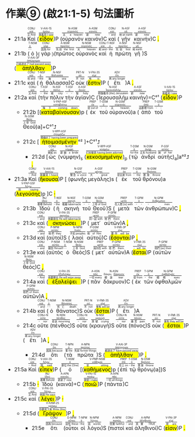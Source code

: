 # 作業⑨ (啟21:1-5) 句法圖析


- 21:1a <RUBY><ruby><ruby>Καὶ<rt>又 And</rt></ruby><rt><a href='https://bible.fhl.net/new/s.php?N=0&k=02532&m='>καί</a></rt></ruby><rt>CONJ</rt></RUBY> (<RUBY><ruby><ruby><mark class='verb'>εἶδον</mark><rt>我看見 I saw</rt></ruby><rt><a href='https://bible.fhl.net/new/s.php?N=0&k=03708&m='>ὁράω</a></rt></ruby><rt>V-AAI-1S</rt></RUBY>)P (<RUBY><ruby><ruby>οὐρανὸν<rt>天 a heaven</rt></ruby><rt><a href='https://bible.fhl.net/new/s.php?N=0&k=03772&m='>οὐρανός</a></rt></ruby><rt>N-ASM</rt></RUBY> <RUBY><ruby><ruby>καινὸν<rt>新 new</rt></ruby><rt><a href='https://bible.fhl.net/new/s.php?N=0&k=02537&m='>καινός</a></rt></ruby><rt>A-ASM</rt></RUBY>)C <RUBY><ruby><ruby>καὶ<rt>- and</rt></ruby><rt><a href='https://bible.fhl.net/new/s.php?N=0&k=02532&m='>καί</a></rt></ruby><rt>CONJ</rt></RUBY> (<RUBY><ruby><ruby>γῆν<rt>地 an earth</rt></ruby><rt><a href='https://bible.fhl.net/new/s.php?N=0&k=01093&m='>γῆ</a></rt></ruby><rt>N-ASF</rt></RUBY> <RUBY><ruby><ruby>καινήν<rt>新 new</rt></ruby><rt><a href='https://bible.fhl.net/new/s.php?N=0&k=02537&m='>καινός</a></rt></ruby><rt>A-ASF</rt></RUBY>)C <mark class='punctuation'>.</mark> 
- 21:1b (<RUBY><ruby><ruby>ὁ<rt>- -</rt></ruby><rt><a href='https://bible.fhl.net/new/s.php?N=0&k=03588&m='>ὀ</a></rt></ruby><rt>T-NSM</rt></RUBY>)⦇ <RUBY><ruby><ruby>γὰρ<rt>因為 for</rt></ruby><rt><a href='https://bible.fhl.net/new/s.php?N=0&k=01063&m='>γάρ</a></rt></ruby><rt>CONJ</rt></RUBY> ⦈(<RUBY><ruby><ruby>πρῶτος<rt>先前 the first</rt></ruby><rt><a href='https://bible.fhl.net/new/s.php?N=0&k=04413&m='>πρῶτος</a></rt></ruby><rt>A-NSM</rt></RUBY> <RUBY><ruby><ruby>οὐρανὸς<rt>天 heaven</rt></ruby><rt><a href='https://bible.fhl.net/new/s.php?N=0&k=03772&m='>οὐρανός</a></rt></ruby><rt>N-NSM</rt></RUBY> <RUBY><ruby><ruby>καὶ<rt>和 and</rt></ruby><rt><a href='https://bible.fhl.net/new/s.php?N=0&k=02532&m='>καί</a></rt></ruby><rt>CONJ</rt></RUBY> <RUBY><ruby><ruby>ἡ<rt>- the</rt></ruby><rt><a href='https://bible.fhl.net/new/s.php?N=0&k=03588&m='>ὀ</a></rt></ruby><rt>T-NSF</rt></RUBY> <RUBY><ruby><ruby>πρώτη<rt>先前 first</rt></ruby><rt><a href='https://bible.fhl.net/new/s.php?N=0&k=04413&m='>πρῶτος</a></rt></ruby><rt>A-NSF</rt></RUBY> <RUBY><ruby><ruby>γῆ<rt>地 earth</rt></ruby><rt><a href='https://bible.fhl.net/new/s.php?N=0&k=01093&m='>γῆ</a></rt></ruby><rt>N-NSF</rt></RUBY>)S (<RUBY><ruby><ruby><mark class='verb'>ἀπῆλθαν</mark><rt>已經過去了 had passed away</rt></ruby><rt><a href='https://bible.fhl.net/new/s.php?N=0&k=00565&m='>ἀπέρχομαι</a></rt></ruby><rt>V-AAI-3P</rt></RUBY>)P 
- 21:1c <RUBY><ruby><ruby>καὶ<rt>也 and</rt></ruby><rt><a href='https://bible.fhl.net/new/s.php?N=0&k=02532&m='>καί</a></rt></ruby><rt>CONJ</rt></RUBY> (<RUBY><ruby><ruby>ἡ<rt>- the</rt></ruby><rt><a href='https://bible.fhl.net/new/s.php?N=0&k=03588&m='>ὀ</a></rt></ruby><rt>T-NSF</rt></RUBY> <RUBY><ruby><ruby>θάλασσα<rt>海 sea</rt></ruby><rt><a href='https://bible.fhl.net/new/s.php?N=0&k=02281&m='>θάλασσα</a></rt></ruby><rt>N-NSF</rt></RUBY>)C <RUBY><ruby><ruby>οὐκ<rt>不 not</rt></ruby><rt><a href='https://bible.fhl.net/new/s.php?N=0&k=03756&m='>οὐ</a></rt></ruby><rt>PRT-N</rt></RUBY> (<RUBY><ruby><ruby><mark class='verb'>ἔστιν</mark><rt>有 is</rt></ruby><rt><a href='https://bible.fhl.net/new/s.php?N=0&k=01510&m='>εἰμί</a></rt></ruby><rt>V-PAI-3S</rt></RUBY>)P (<RUBY><ruby><ruby>ἔτι<rt>再 any longer</rt></ruby><rt><a href='https://bible.fhl.net/new/s.php?N=0&k=02089&m='>ἔτι</a></rt></ruby><rt>ADV</rt></RUBY>)A <mark class='punctuation'>.</mark> 
- 21:2a <RUBY><ruby><ruby>καὶ<rt>又 And</rt></ruby><rt><a href='https://bible.fhl.net/new/s.php?N=0&k=02532&m='>καί</a></rt></ruby><rt>CONJ</rt></RUBY> (<RUBY><ruby><ruby>τὴν<rt>- the</rt></ruby><rt><a href='https://bible.fhl.net/new/s.php?N=0&k=03588&m='>ὀ</a></rt></ruby><rt>T-ASF</rt></RUBY> <RUBY><ruby><ruby>πόλιν<rt>城 city</rt></ruby><rt><a href='https://bible.fhl.net/new/s.php?N=0&k=04172&m='>πόλις</a></rt></ruby><rt>N-ASF</rt></RUBY> <RUBY><ruby><ruby>τὴν<rt>- -</rt></ruby><rt><a href='https://bible.fhl.net/new/s.php?N=0&k=03588&m='>ὀ</a></rt></ruby><rt>T-ASF</rt></RUBY> <RUBY><ruby><ruby>ἁγίαν<rt>聖 holy</rt></ruby><rt><a href='https://bible.fhl.net/new/s.php?N=0&k=00040&m='>ἅγιος</a></rt></ruby><rt>A-ASF</rt></RUBY>)C (<RUBY><ruby><ruby>Ἰερουσαλὴμ<rt>耶路撒冷 [the] Jerusalem</rt></ruby><rt><a href='https://bible.fhl.net/new/s.php?N=0&k=02419&m='>Ἱερουσαλήμ</a></rt></ruby><rt>N-ASF</rt></RUBY> <RUBY><ruby><ruby>καινὴν<rt>新 new</rt></ruby><rt><a href='https://bible.fhl.net/new/s.php?N=0&k=02537&m='>καινός</a></rt></ruby><rt>A-ASF</rt></RUBY>)=C°¹ (<RUBY><ruby><ruby><mark class='verb'>εἶδον</mark><rt>我看見 I saw</rt></ruby><rt><a href='https://bible.fhl.net/new/s.php?N=0&k=03708&m='>ὁράω</a></rt></ruby><rt>V-AAI-1S</rt></RUBY>)P 
	- 21:2b [(<RUBY><ruby><ruby><mark class='ptc'>καταβαίνουσαν</mark><rt>降下 coming down</rt></ruby><rt><a href='https://bible.fhl.net/new/s.php?N=0&k=02597&m='>καταβαίνω</a></rt></ruby><rt>V-PAP-ASF</rt></RUBY>)p (<RUBY><ruby><ruby>ἐκ<rt>從 out of</rt></ruby><rt><a href='https://bible.fhl.net/new/s.php?N=0&k=01537&m='>ἐκ</a></rt></ruby><rt>PREP</rt></RUBY> <RUBY><ruby><ruby>τοῦ<rt>- -</rt></ruby><rt><a href='https://bible.fhl.net/new/s.php?N=0&k=03588&m='>ὀ</a></rt></ruby><rt>T-GSM</rt></RUBY> <RUBY><ruby><ruby>οὐρανοῦ<rt>天 heaven</rt></ruby><rt><a href='https://bible.fhl.net/new/s.php?N=0&k=03772&m='>οὐρανός</a></rt></ruby><rt>N-GSM</rt></RUBY>)a (<RUBY><ruby><ruby>ἀπὸ<rt>由那裡 from</rt></ruby><rt><a href='https://bible.fhl.net/new/s.php?N=0&k=00575&m='>ἀπό</a></rt></ruby><rt>PREP</rt></RUBY> <RUBY><ruby><ruby>τοῦ<rt>- -</rt></ruby><rt><a href='https://bible.fhl.net/new/s.php?N=0&k=03588&m='>ὀ</a></rt></ruby><rt>T-GSM</rt></RUBY> <RUBY><ruby><ruby>Θεοῦ<rt>上帝 God</rt></ruby><rt><a href='https://bible.fhl.net/new/s.php?N=0&k=02316&m='>θεός</a></rt></ruby><rt>N-GSM</rt></RUBY>)a]+C°¹⮥ 
	- 21:2c [ <RUBY><ruby><ruby><mark class='ptc'>ἡτοιμασμένην</mark><rt>預備好了 having been prepared</rt></ruby><rt><a href='https://bible.fhl.net/new/s.php?N=0&k=02090&m='>ἑτοιμάζω</a></rt></ruby><rt>V-RPP-ASF</rt></RUBY>°² ]+C°¹⮥ 
		- 21:2d [<RUBY><ruby><ruby>ὡς<rt>就如 as</rt></ruby><rt><a href='https://bible.fhl.net/new/s.php?N=0&k=05613&m='>ὡς</a></rt></ruby><rt>CONJ</rt></RUBY> (<RUBY><ruby><ruby>νύμφην<rt>新娘 a bride</rt></ruby><rt><a href='https://bible.fhl.net/new/s.php?N=0&k=03565&m='>νύμφη</a></rt></ruby><rt>N-ASF</rt></RUBY>)<sub>s</sub> (<RUBY><ruby><ruby><mark class='ptc'>κεκοσμημένην</mark><rt>打扮整齊 having been adorned</rt></ruby><rt><a href='https://bible.fhl.net/new/s.php?N=0&k=02885&m='>κοσμέω</a></rt></ruby><rt>V-RPP-ASF</rt></RUBY>)<sub>p</sub> (<RUBY><ruby><ruby>τῷ<rt> for the</rt></ruby><rt><a href='https://bible.fhl.net/new/s.php?N=0&k=03588&m='>ὀ</a></rt></ruby><rt>T-DSM</rt></RUBY> <RUBY><ruby><ruby>ἀνδρὶ<rt>丈夫 husband</rt></ruby><rt><a href='https://bible.fhl.net/new/s.php?N=0&k=00435&m='>ἀνήρ</a></rt></ruby><rt>N-DSM</rt></RUBY> <RUBY><ruby><ruby>αὐτῆς<rt>她 of her</rt></ruby><rt><a href='https://bible.fhl.net/new/s.php?N=0&k=00846&m='>αὐτός</a></rt></ruby><rt>P-GSF</rt></RUBY>)<sub>a</sub>]a°²⮥ <mark class='punctuation'>.</mark> 
- 21:3a <RUBY><ruby><ruby>Καὶ<rt>- And</rt></ruby><rt><a href='https://bible.fhl.net/new/s.php?N=0&k=02532&m='>καί</a></rt></ruby><rt>CONJ</rt></RUBY> (<RUBY><ruby><ruby><mark class='verb'>ἤκουσα</mark><rt>我聽見 I heard</rt></ruby><rt><a href='https://bible.fhl.net/new/s.php?N=0&k=00191&m='>ἀκούω</a></rt></ruby><rt>V-AAI-1S</rt></RUBY>)P [ (<RUBY><ruby><ruby>φωνῆς<rt>聲音 a voice</rt></ruby><rt><a href='https://bible.fhl.net/new/s.php?N=0&k=05456&m='>φωνή</a></rt></ruby><rt>N-GSF</rt></RUBY> <RUBY><ruby><ruby>μεγάλης<rt>大 great</rt></ruby><rt><a href='https://bible.fhl.net/new/s.php?N=0&k=03173&m='>μέγας</a></rt></ruby><rt>A-GSF</rt></RUBY>)s (<RUBY><ruby><ruby>ἐκ<rt>從出來 from</rt></ruby><rt><a href='https://bible.fhl.net/new/s.php?N=0&k=01537&m='>ἐκ</a></rt></ruby><rt>PREP</rt></RUBY> <RUBY><ruby><ruby>τοῦ<rt>- the</rt></ruby><rt><a href='https://bible.fhl.net/new/s.php?N=0&k=03588&m='>ὀ</a></rt></ruby><rt>T-GSM</rt></RUBY> <RUBY><ruby><ruby>θρόνου<rt>寶座 throne</rt></ruby><rt><a href='https://bible.fhl.net/new/s.php?N=0&k=02362&m='>θρόνος</a></rt></ruby><rt>N-GSM</rt></RUBY>)a (<RUBY><ruby><ruby><mark class='ptc'>λεγούσης</mark><rt>說 saying</rt></ruby><rt><a href='https://bible.fhl.net/new/s.php?N=0&k=03004&m='>λέγω</a></rt></ruby><rt>V-PAP-GSF</rt></RUBY>)p ]C <mark class='punctuation'>·</mark> 
	- 21:3b <RUBY><ruby><ruby>Ἰδοὺ<rt>看哪 Behold</rt></ruby><rt><a href='https://bible.fhl.net/new/s.php?N=0&k=02400&m='>ἰδού</a></rt></ruby><rt>INJ</rt></RUBY> (<RUBY><ruby><ruby>ἡ<rt>- the</rt></ruby><rt><a href='https://bible.fhl.net/new/s.php?N=0&k=03588&m='>ὀ</a></rt></ruby><rt>T-NSF</rt></RUBY> <RUBY><ruby><ruby>σκηνὴ<rt>帳幕 tabernacle</rt></ruby><rt><a href='https://bible.fhl.net/new/s.php?N=0&k=04633&m='>σκηνή</a></rt></ruby><rt>N-NSF</rt></RUBY> <RUBY><ruby><ruby>τοῦ<rt>- -</rt></ruby><rt><a href='https://bible.fhl.net/new/s.php?N=0&k=03588&m='>ὀ</a></rt></ruby><rt>T-GSM</rt></RUBY> <RUBY><ruby><ruby>Θεοῦ<rt>上帝 of God</rt></ruby><rt><a href='https://bible.fhl.net/new/s.php?N=0&k=02316&m='>θεός</a></rt></ruby><rt>N-GSM</rt></RUBY>)S (<RUBY><ruby><ruby>μετὰ<rt>在人間 [is] with</rt></ruby><rt><a href='https://bible.fhl.net/new/s.php?N=0&k=03326&m='>μετά</a></rt></ruby><rt>PREP</rt></RUBY> <RUBY><ruby><ruby>τῶν<rt>- -</rt></ruby><rt><a href='https://bible.fhl.net/new/s.php?N=0&k=03588&m='>ὀ</a></rt></ruby><rt>T-GPM</rt></RUBY> <RUBY><ruby><ruby>ἀνθρώπων<rt>- men</rt></ruby><rt><a href='https://bible.fhl.net/new/s.php?N=0&k=00444&m='>ἄνθρωπος</a></rt></ruby><rt>N-GPM</rt></RUBY>)C <mark class='punctuation'>,</mark> 
	- 21:3c <RUBY><ruby><ruby>καὶ<rt>- and</rt></ruby><rt><a href='https://bible.fhl.net/new/s.php?N=0&k=02532&m='>καί</a></rt></ruby><rt>CONJ</rt></RUBY> (<RUBY><ruby><ruby><mark class='verb'>σκηνώσει</mark><rt>他要居住 He will tabernacle</rt></ruby><rt><a href='https://bible.fhl.net/new/s.php?N=0&k=04637&m='>σκηνόω</a></rt></ruby><rt>V-FAI-3S</rt></RUBY>)P (<RUBY><ruby><ruby>μετ᾽<rt>同一起 with</rt></ruby><rt><a href='https://bible.fhl.net/new/s.php?N=0&k=03326&m='>μετά</a></rt></ruby><rt>PREP</rt></RUBY> <RUBY><ruby><ruby>αὐτῶν<rt>他們 them</rt></ruby><rt><a href='https://bible.fhl.net/new/s.php?N=0&k=00846&m='>αὐτός</a></rt></ruby><rt>P-GPM</rt></RUBY>)A <mark class='punctuation'>,</mark> 
	- 21:3d <RUBY><ruby><ruby>καὶ<rt>- and</rt></ruby><rt><a href='https://bible.fhl.net/new/s.php?N=0&k=02532&m='>καί</a></rt></ruby><rt>CONJ</rt></RUBY> (<RUBY><ruby><ruby>αὐτοὶ<rt>他們 they</rt></ruby><rt><a href='https://bible.fhl.net/new/s.php?N=0&k=00846&m='>αὐτός</a></rt></ruby><rt>P-NPM</rt></RUBY>)S (<RUBY><ruby><ruby>λαοὶ<rt>子民 peoples</rt></ruby><rt><a href='https://bible.fhl.net/new/s.php?N=0&k=02992&m='>λαός</a></rt></ruby><rt>N-NPM</rt></RUBY> <RUBY><ruby><ruby>αὐτοῦ<rt>他 of Him</rt></ruby><rt><a href='https://bible.fhl.net/new/s.php?N=0&k=00846&m='>αὐτός</a></rt></ruby><rt>P-GSM</rt></RUBY>)C (<RUBY><ruby><ruby><mark class='verb'>ἔσονται</mark><rt>要作 will be</rt></ruby><rt><a href='https://bible.fhl.net/new/s.php?N=0&k=01510&m='>εἰμί</a></rt></ruby><rt>V-FMI-3P</rt></RUBY>)P <mark class='punctuation'>,</mark> 
	- 21:3e <RUBY><ruby><ruby>καὶ<rt>- and</rt></ruby><rt><a href='https://bible.fhl.net/new/s.php?N=0&k=02532&m='>καί</a></rt></ruby><rt>CONJ</rt></RUBY> (<RUBY><ruby><ruby>αὐτὸς<rt>親自 Himself</rt></ruby><rt><a href='https://bible.fhl.net/new/s.php?N=0&k=00846&m='>αὐτός</a></rt></ruby><rt>P-NSM</rt></RUBY> <RUBY><ruby><ruby>ὁ<rt>- -</rt></ruby><rt><a href='https://bible.fhl.net/new/s.php?N=0&k=03588&m='>ὀ</a></rt></ruby><rt>T-NSM</rt></RUBY> <RUBY><ruby><ruby>Θεὸς<rt>上帝 God</rt></ruby><rt><a href='https://bible.fhl.net/new/s.php?N=0&k=02316&m='>θεός</a></rt></ruby><rt>N-NSM</rt></RUBY>)S (<RUBY><ruby><ruby>μετ᾽<rt>與同在 with</rt></ruby><rt><a href='https://bible.fhl.net/new/s.php?N=0&k=03326&m='>μετά</a></rt></ruby><rt>PREP</rt></RUBY> <RUBY><ruby><ruby>αὐτῶν<rt>他們 them</rt></ruby><rt><a href='https://bible.fhl.net/new/s.php?N=0&k=00846&m='>αὐτός</a></rt></ruby><rt>P-GPM</rt></RUBY>)A (<RUBY><ruby><ruby><mark class='verb'>ἔσται</mark><rt>- will be</rt></ruby><rt><a href='https://bible.fhl.net/new/s.php?N=0&k=01510&m='>εἰμί</a></rt></ruby><rt>V-FMI-3S</rt></RUBY>)P (<RUBY><ruby><ruby>αὐτῶν<rt>他們 [as] their</rt></ruby><rt><a href='https://bible.fhl.net/new/s.php?N=0&k=00846&m='>αὐτός</a></rt></ruby><rt>P-GPM</rt></RUBY> <RUBY><ruby><ruby>θεός<rt>上帝 God</rt></ruby><rt><a href='https://bible.fhl.net/new/s.php?N=0&k=02316&m='>θεός</a></rt></ruby><rt>N-NSM</rt></RUBY>)C <mark class='punctuation'>,</mark> 
	- 21:4a <RUBY><ruby><ruby>καὶ<rt>- And</rt></ruby><rt><a href='https://bible.fhl.net/new/s.php?N=0&k=02532&m='>καί</a></rt></ruby><rt>CONJ</rt></RUBY> (<RUBY><ruby><ruby><mark class='verb'>ἐξαλείψει</mark><rt>他要擦去 He will wipe away</rt></ruby><rt><a href='https://bible.fhl.net/new/s.php?N=0&k=01813&m='>ἐξαλείφω</a></rt></ruby><rt>V-FAI-3S</rt></RUBY>)P (<RUBY><ruby><ruby>πᾶν<rt>一切 every</rt></ruby><rt><a href='https://bible.fhl.net/new/s.php?N=0&k=03956&m='>πᾶς</a></rt></ruby><rt>A-ASN</rt></RUBY> <RUBY><ruby><ruby>δάκρυον<rt>眼淚 tear</rt></ruby><rt>δάκρυ, <a href='https://bible.fhl.net/new/s.php?N=0&k=01144&m='>δάκρυον</a></rt></ruby><rt>N-ASN</rt></RUBY>)C (<RUBY><ruby><ruby>ἐκ<rt>從 from</rt></ruby><rt><a href='https://bible.fhl.net/new/s.php?N=0&k=01537&m='>ἐκ</a></rt></ruby><rt>PREP</rt></RUBY> <RUBY><ruby><ruby>τῶν<rt>- the</rt></ruby><rt><a href='https://bible.fhl.net/new/s.php?N=0&k=03588&m='>ὀ</a></rt></ruby><rt>T-GPM</rt></RUBY> <RUBY><ruby><ruby>ὀφθαλμῶν<rt>眼睛 eyes</rt></ruby><rt><a href='https://bible.fhl.net/new/s.php?N=0&k=03788&m='>ὀφθαλμός</a></rt></ruby><rt>N-GPM</rt></RUBY> <RUBY><ruby><ruby>αὐτῶν<rt>他們 of them</rt></ruby><rt><a href='https://bible.fhl.net/new/s.php?N=0&k=00846&m='>αὐτός</a></rt></ruby><rt>P-GPM</rt></RUBY>)A <mark class='punctuation'>,</mark> 
	- 21:4b <RUBY><ruby><ruby>καὶ<rt>- and</rt></ruby><rt><a href='https://bible.fhl.net/new/s.php?N=0&k=02532&m='>καί</a></rt></ruby><rt>CONJ</rt></RUBY> (<RUBY><ruby><ruby>ὁ<rt>- -</rt></ruby><rt><a href='https://bible.fhl.net/new/s.php?N=0&k=03588&m='>ὀ</a></rt></ruby><rt>T-NSM</rt></RUBY> <RUBY><ruby><ruby>θάνατος<rt>死亡 death</rt></ruby><rt><a href='https://bible.fhl.net/new/s.php?N=0&k=02288&m='>θάνατος</a></rt></ruby><rt>N-NSM</rt></RUBY>)S <RUBY><ruby><ruby>οὐκ<rt>不 not</rt></ruby><rt><a href='https://bible.fhl.net/new/s.php?N=0&k=03756&m='>οὐ</a></rt></ruby><rt>PRT-N</rt></RUBY> (<RUBY><ruby><ruby><mark class='verb'>ἔσται</mark><rt>會有 will be</rt></ruby><rt><a href='https://bible.fhl.net/new/s.php?N=0&k=01510&m='>εἰμί</a></rt></ruby><rt>V-FMI-3S</rt></RUBY>)P (<RUBY><ruby><ruby>ἔτι<rt>再 any longer</rt></ruby><rt><a href='https://bible.fhl.net/new/s.php?N=0&k=02089&m='>ἔτι</a></rt></ruby><rt>ADV</rt></RUBY>)A 
	- 21:4c <RUBY><ruby><ruby>οὔτε<rt>- nor</rt></ruby><rt><a href='https://bible.fhl.net/new/s.php?N=0&k=03777&m='>οὔτε</a></rt></ruby><rt>CONJ-N</rt></RUBY> (<RUBY><ruby><ruby>πένθος<rt>悲哀 mourning</rt></ruby><rt><a href='https://bible.fhl.net/new/s.php?N=0&k=03997&m='>πένθος</a></rt></ruby><rt>N-NSN</rt></RUBY>)S <RUBY><ruby><ruby>οὔτε<rt>- nor</rt></ruby><rt><a href='https://bible.fhl.net/new/s.php?N=0&k=03777&m='>οὔτε</a></rt></ruby><rt>CONJ-N</rt></RUBY> (<RUBY><ruby><ruby>κραυγὴ<rt>哭號 crying</rt></ruby><rt><a href='https://bible.fhl.net/new/s.php?N=0&k=02906&m='>κραυγή</a></rt></ruby><rt>N-NSF</rt></RUBY>)S <RUBY><ruby><ruby>οὔτε<rt>- nor</rt></ruby><rt><a href='https://bible.fhl.net/new/s.php?N=0&k=03777&m='>οὔτε</a></rt></ruby><rt>CONJ-N</rt></RUBY> (<RUBY><ruby><ruby>πόνος<rt>痛苦 pain</rt></ruby><rt><a href='https://bible.fhl.net/new/s.php?N=0&k=04192&m='>πόνος</a></rt></ruby><rt>N-NSM</rt></RUBY>)S <RUBY><ruby><ruby>οὐκ<rt>不 not</rt></ruby><rt><a href='https://bible.fhl.net/new/s.php?N=0&k=03756&m='>οὐ</a></rt></ruby><rt>PRT-N</rt></RUBY> (<RUBY><ruby><ruby><mark class='verb'>ἔσται</mark><rt>會有 they will be</rt></ruby><rt><a href='https://bible.fhl.net/new/s.php?N=0&k=01510&m='>εἰμί</a></rt></ruby><rt>V-FMI-3S</rt></RUBY>)P (<RUBY><ruby><ruby>ἔτι<rt>再 any longer</rt></ruby><rt><a href='https://bible.fhl.net/new/s.php?N=0&k=02089&m='>ἔτι</a></rt></ruby><rt>ADV</rt></RUBY>)A <mark class='punctuation'>,</mark> 
		- 21:4d <RUBY><ruby><ruby>ὅτι<rt>因為 because</rt></ruby><rt><a href='https://bible.fhl.net/new/s.php?N=0&k=03754&m='>ὅτι</a></rt></ruby><rt>CONJ</rt></RUBY> (<RUBY><ruby><ruby>τὰ<rt>事 the</rt></ruby><rt><a href='https://bible.fhl.net/new/s.php?N=0&k=03588&m='>ὀ</a></rt></ruby><rt>T-NPN</rt></RUBY> <RUBY><ruby><ruby>πρῶτα<rt>先前 former things</rt></ruby><rt><a href='https://bible.fhl.net/new/s.php?N=0&k=04413&m='>πρῶτος</a></rt></ruby><rt>A-NPN</rt></RUBY>)S (<RUBY><ruby><ruby><mark class='verb'>ἀπῆλθαν</mark><rt>都過去了 have passed away</rt></ruby><rt><a href='https://bible.fhl.net/new/s.php?N=0&k=00565&m='>ἀπέρχομαι</a></rt></ruby><rt>V-AAI-3P</rt></RUBY>)P <mark class='punctuation'>.</mark> 
- 21:5a <RUBY><ruby><ruby>Καὶ<rt>- And</rt></ruby><rt><a href='https://bible.fhl.net/new/s.php?N=0&k=02532&m='>καί</a></rt></ruby><rt>CONJ</rt></RUBY> (<RUBY><ruby><ruby><mark class='verb'>εἶπεν</mark><rt>說 said</rt></ruby><rt><a href='https://bible.fhl.net/new/s.php?N=0&k=03004&m='>λέγω</a></rt></ruby><rt>V-AAI-3S</rt></RUBY>)P {<RUBY><ruby><ruby>ὁ<rt>那位 the [One]</rt></ruby><rt><a href='https://bible.fhl.net/new/s.php?N=0&k=03588&m='>ὀ</a></rt></ruby><rt>T-NSM</rt></RUBY> [(<RUBY><ruby><ruby><mark class='ptc'>καθήμενος</mark><rt>坐 sitting</rt></ruby><rt><a href='https://bible.fhl.net/new/s.php?N=0&k=02521&m='>κάθημαι</a></rt></ruby><rt>V-PMP-NSM</rt></RUBY>)p (<RUBY><ruby><ruby>ἐπὶ<rt>在上 on</rt></ruby><rt><a href='https://bible.fhl.net/new/s.php?N=0&k=01909&m='>ἐπί</a></rt></ruby><rt>PREP</rt></RUBY> <RUBY><ruby><ruby>τῷ<rt>- the</rt></ruby><rt><a href='https://bible.fhl.net/new/s.php?N=0&k=03588&m='>ὀ</a></rt></ruby><rt>T-DSM</rt></RUBY> <RUBY><ruby><ruby>θρόνῳ<rt>寶座 throne</rt></ruby><rt><a href='https://bible.fhl.net/new/s.php?N=0&k=02362&m='>θρόνος</a></rt></ruby><rt>N-DSM</rt></RUBY>)a]}S 
	- 21:5b <mark class='punctuation'>·</mark> <RUBY><ruby><ruby>Ἰδοὺ<rt>看哪 Behold</rt></ruby><rt><a href='https://bible.fhl.net/new/s.php?N=0&k=02400&m='>ἰδού</a></rt></ruby><rt>INJ</rt></RUBY> (<RUBY><ruby><ruby>καινὰ<rt>更新了 new</rt></ruby><rt><a href='https://bible.fhl.net/new/s.php?N=0&k=02537&m='>καινός</a></rt></ruby><rt>A-APN</rt></RUBY>)+C (<RUBY><ruby><ruby><mark class='verb'>ποιῶ</mark><rt>我使 I make</rt></ruby><rt><a href='https://bible.fhl.net/new/s.php?N=0&k=04160&m='>ποιέω</a></rt></ruby><rt>V-PAI-1S</rt></RUBY>)P (<RUBY><ruby><ruby>πάντα<rt>一切 all things</rt></ruby><rt><a href='https://bible.fhl.net/new/s.php?N=0&k=03956&m='>πᾶς</a></rt></ruby><rt>A-APN</rt></RUBY>)C 
- 21:5c <RUBY><ruby><ruby>καὶ<rt>又 And</rt></ruby><rt><a href='https://bible.fhl.net/new/s.php?N=0&k=02532&m='>καί</a></rt></ruby><rt>CONJ</rt></RUBY> (<RUBY><ruby><ruby><mark class='verb'>λέγει</mark><rt>他說 He says</rt></ruby><rt><a href='https://bible.fhl.net/new/s.php?N=0&k=03004&m='>λέγω</a></rt></ruby><rt>V-PAI-3S</rt></RUBY>)P <mark class='punctuation'>·</mark> 
	- 21:5d (<RUBY><ruby><ruby><mark class='verb'>Γράψον</mark><rt>你要寫下來 Write [this]</rt></ruby><rt><a href='https://bible.fhl.net/new/s.php?N=0&k=01125&m='>γράφω</a></rt></ruby><rt>V-AAM-2S</rt></RUBY>)P <mark class='punctuation'>,</mark> 
		- 21:5e <RUBY><ruby><ruby>ὅτι<rt>因為 because</rt></ruby><rt><a href='https://bible.fhl.net/new/s.php?N=0&k=03754&m='>ὅτι</a></rt></ruby><rt>CONJ</rt></RUBY> (<RUBY><ruby><ruby>οὗτοι<rt>這些 these</rt></ruby><rt><a href='https://bible.fhl.net/new/s.php?N=0&k=03778&m='>οὗτος</a></rt></ruby><rt>D-NPM</rt></RUBY> <RUBY><ruby><ruby>οἱ<rt>- the</rt></ruby><rt><a href='https://bible.fhl.net/new/s.php?N=0&k=03588&m='>ὀ</a></rt></ruby><rt>T-NPM</rt></RUBY> <RUBY><ruby><ruby>λόγοι<rt>話 words</rt></ruby><rt><a href='https://bible.fhl.net/new/s.php?N=0&k=03056&m='>λόγος</a></rt></ruby><rt>N-NPM</rt></RUBY>)S (<RUBY><ruby><ruby>πιστοὶ<rt>信實 faithful</rt></ruby><rt><a href='https://bible.fhl.net/new/s.php?N=0&k=04103&m='>πιστός</a></rt></ruby><rt>A-NPM</rt></RUBY> <RUBY><ruby><ruby>καὶ<rt>- and</rt></ruby><rt><a href='https://bible.fhl.net/new/s.php?N=0&k=02532&m='>καί</a></rt></ruby><rt>CONJ</rt></RUBY> <RUBY><ruby><ruby>ἀληθινοί<rt>真實 TRUE</rt></ruby><rt><a href='https://bible.fhl.net/new/s.php?N=0&k=00228&m='>ἀληθινός</a></rt></ruby><rt>A-NPM</rt></RUBY>)C (<RUBY><ruby><ruby><mark class='verb'>εἰσιν</mark><rt>是 are</rt></ruby><rt><a href='https://bible.fhl.net/new/s.php?N=0&k=01510&m='>εἰμί</a></rt></ruby><rt>V-PAI-3P</rt></RUBY>)P <mark class='punctuation'>.</mark> 